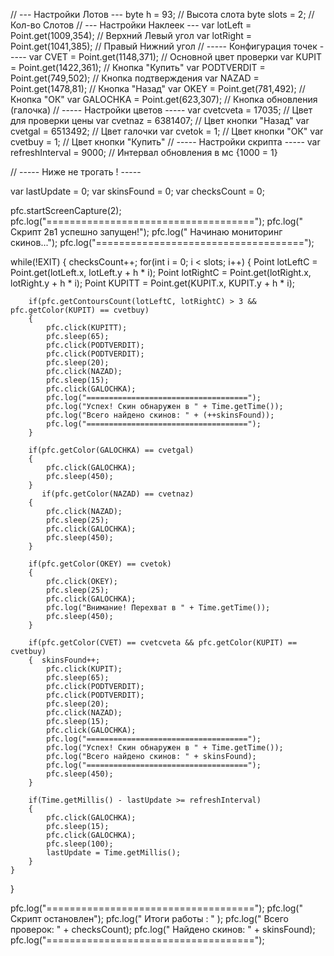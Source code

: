 // --- Настройки Лотов ---
byte h = 93; // Высота слота
byte slots = 2; // Кол-во Слотов
// --- Настройки Наклеек ---
var lotLeft = Point.get(1009,354); // Верхний Левый угол
var lotRight = Point.get(1041,385); // Правый Нижний угол
// ----- Конфигурация точек -----
var CVET = Point.get(1148,371);          // Основной цвет проверки
var KUPIT = Point.get(1422,361);         // Кнопка "Купить"
var PODTVERDIT = Point.get(749,502);    // Кнопка подтверждения
var NAZAD = Point.get(1478,81);         // Кнопка "Назад"
var OKEY = Point.get(781,492);          // Кнопка "ОК"
var GALOCHKA = Point.get(623,307);      // Кнопка обновления (галочка)
// ----- Настройки цветов -----
var cvetcveta = 17035; // Цвет для проверки цены
var cvetnaz = 6381407;   // Цвет кнопки "Назад"
var cvetgal = 6513492;   // Цвет галочки
var cvetok = 1;    // Цвет кнопки "ОК"
var cvetbuy = 1; // Цвет кнопки "Купить" 
// ----- Настройки скрипта -----
var refreshInterval = 9000;   // Интервал обновления в мс {1000 = 1}

// ----- Ниже не трогать ! ----- 

var lastUpdate = 0;
var skinsFound = 0;
var checksCount = 0;

pfc.startScreenCapture(2);
pfc.log("====================================");
pfc.log(" Скрипт 2в1 успешно запущен!");
pfc.log(" Начинаю мониторинг скинов...");
pfc.log("====================================");

while(!EXIT) 
{
    checksCount++; 
    for(int i = 0; i < slots; i++)
    {
        Point lotLeftC = Point.get(lotLeft.x, lotLeft.y + h * i);
        Point lotRightC = Point.get(lotRight.x, lotRight.y + h * i);
        Point KUPITT = Point.get(KUPIT.x, KUPIT.y + h * i);
        
        if(pfc.getContoursCount(lotLeftC, lotRightC) > 3 && pfc.getColor(KUPIT) == cvetbuy)
        {
            pfc.click(KUPITT);
            pfc.sleep(65);  
            pfc.click(PODTVERDIT);
            pfc.click(PODTVERDIT);
            pfc.sleep(20);
            pfc.click(NAZAD);
            pfc.sleep(15);
            pfc.click(GALOCHKA);             
            pfc.log("====================================");
            pfc.log("Успех! Скин обнаружен в " + Time.getTime());
            pfc.log("Всего найдено скинов: " + (++skinsFound));
            pfc.log("====================================");
        }     
        
        if(pfc.getColor(GALOCHKA) == cvetgal) 
        {
            pfc.click(GALOCHKA);
            pfc.sleep(450);
        }         
           if(pfc.getColor(NAZAD) == cvetnaz)
        {
            pfc.click(NAZAD);
            pfc.sleep(25);
            pfc.click(GALOCHKA);
            pfc.sleep(450);
        }    
        
        if(pfc.getColor(OKEY) == cvetok) 
        {
            pfc.click(OKEY);  
            pfc.sleep(25);
            pfc.click(GALOCHKA);
            pfc.log("Внимание! Перехват в " + Time.getTime());
            pfc.sleep(450);
        }    
        
        if(pfc.getColor(CVET) == cvetcveta && pfc.getColor(KUPIT) == cvetbuy) 
        {  skinsFound++;                
            pfc.click(KUPIT); 
            pfc.sleep(65);  
            pfc.click(PODTVERDIT);
            pfc.click(PODTVERDIT);
            pfc.sleep(20);
            pfc.click(NAZAD);
            pfc.sleep(15);
            pfc.click(GALOCHKA);             
            pfc.log("====================================");
            pfc.log("Успех! Скин обнаружен в " + Time.getTime());
            pfc.log("Всего найдено скинов: " + skinsFound);
            pfc.log("====================================");
            pfc.sleep(450);
        }     
        
        if(Time.getMillis() - lastUpdate >= refreshInterval)
        {
            pfc.click(GALOCHKA);
            pfc.sleep(15);
            pfc.click(GALOCHKA);
            pfc.sleep(100);    
            lastUpdate = Time.getMillis();
        }
    }
}

pfc.log("====================================");
pfc.log(" Скрипт остановлен");
pfc.log(" Итоги работы : " );
pfc.log(" Всего проверок: " + checksCount);
pfc.log(" Найдено скинов: " + skinsFound);
pfc.log("====================================");
